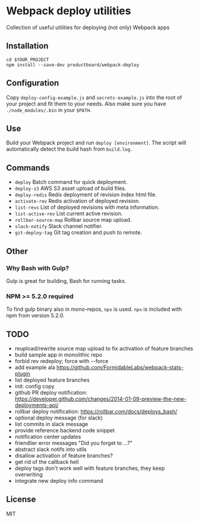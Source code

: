 # Webpack deploy utilities
Collection of useful utilities for deploying (not only) Webpack apps

## Installation
```
cd $YOUR_PROJECT
npm install --save-dev productboard/webpack-deploy
````

## Configuration
Copy `deploy-config-example.js` and `secrets-example.js` into the root of your
project and fit them to your needs.
Also make sure you have `./node_modules/.bin` in your `$PATH`.

## Use
Build your Webpack project and run `deploy [environment]`.
The script will automatically detect the build hash from `build.log`.

## Commands
- `deploy`
Batch command for quick deployment.
- `deploy-s3`
AWS S3 asset upload of build files.
- `deploy-redis`
Redis deployment of revision index html file.
- `activate-rev`
Redis activation of deployed revision.
- `list-revs`
List of deployed revisions with meta information.
- `list-active-rev`
List current active revision.
- `rollbar-source-map`
Rollbar source map upload.
- `slack-notify`
Slack channel notifier.
- `git-deploy-tag`
Git tag creation and push to remote.

## Other

### Why Bash with Gulp?
Gulp is great for building, Bash for running tasks.

### NPM >= 5.2.0 required
To find gulp binary also in mono-repos, `npx` is used. `npx` is included with npm from version 5.2.0.

## TODO
- reupload/rewrite source map upload to fix activation of feature branches
- build sample app in monolithic repo
- forbid rev redeploy; force with --force
- add example ala https://github.com/FormidableLabs/webpack-stats-plugin
- list deployed feature branches
- init: config copy
- github PR deploy notification: https://developer.github.com/changes/2014-01-09-preview-the-new-deployments-api/
- rollbar deploy notification: https://rollbar.com/docs/deploys_bash/
- optional deploy message (for slack)
- list commits in slack message
- provide reference backend code snippet
- notification center updates
- friendlier error messages "Did you forget to ...?"
- abstract slack notifs into utils
- disallow activation of feature branches?
- get rid of the callback hell
- deploy tags don't work well with feature branches, they keep overwriting
- integrate new deploy info command

## License
MIT
